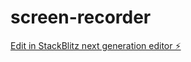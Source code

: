# screen-recorder

[Edit in StackBlitz next generation editor ⚡️](https://stackblitz.com/~/github.com/deangilmoreremix/screen-recorder)